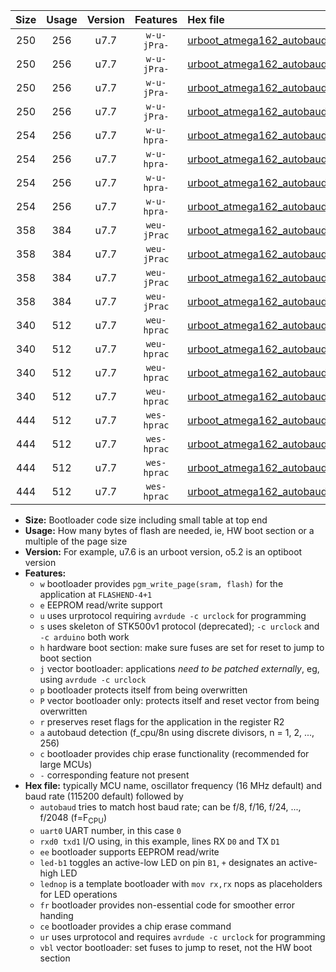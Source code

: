 |Size|Usage|Version|Features|Hex file|
|:-:|:-:|:-:|:-:|:--|
|250|256|u7.7|`w-u-jPra-`|[urboot_atmega162_autobaud_uart0_rxd0_txd1_led+b0_ur_vbl.hex](https://raw.githubusercontent.com/stefanrueger/urboot.hex/main/mcus/atmega162/autobaud/urboot_atmega162_autobaud_uart0_rxd0_txd1_led+b0_ur_vbl.hex)|
|250|256|u7.7|`w-u-jPra-`|[urboot_atmega162_autobaud_uart0_rxd0_txd1_lednop_ur_vbl.hex](https://raw.githubusercontent.com/stefanrueger/urboot.hex/main/mcus/atmega162/autobaud/urboot_atmega162_autobaud_uart0_rxd0_txd1_lednop_ur_vbl.hex)|
|250|256|u7.7|`w-u-jPra-`|[urboot_atmega162_autobaud_uart1_rxb2_txb3_led+b0_ur_vbl.hex](https://raw.githubusercontent.com/stefanrueger/urboot.hex/main/mcus/atmega162/autobaud/urboot_atmega162_autobaud_uart1_rxb2_txb3_led+b0_ur_vbl.hex)|
|250|256|u7.7|`w-u-jPra-`|[urboot_atmega162_autobaud_uart1_rxb2_txb3_lednop_ur_vbl.hex](https://raw.githubusercontent.com/stefanrueger/urboot.hex/main/mcus/atmega162/autobaud/urboot_atmega162_autobaud_uart1_rxb2_txb3_lednop_ur_vbl.hex)|
|254|256|u7.7|`w-u-hpra-`|[urboot_atmega162_autobaud_uart0_rxd0_txd1_led+b0_fr_ur.hex](https://raw.githubusercontent.com/stefanrueger/urboot.hex/main/mcus/atmega162/autobaud/urboot_atmega162_autobaud_uart0_rxd0_txd1_led+b0_fr_ur.hex)|
|254|256|u7.7|`w-u-hpra-`|[urboot_atmega162_autobaud_uart0_rxd0_txd1_lednop_fr_ur.hex](https://raw.githubusercontent.com/stefanrueger/urboot.hex/main/mcus/atmega162/autobaud/urboot_atmega162_autobaud_uart0_rxd0_txd1_lednop_fr_ur.hex)|
|254|256|u7.7|`w-u-hpra-`|[urboot_atmega162_autobaud_uart1_rxb2_txb3_led+b0_fr_ur.hex](https://raw.githubusercontent.com/stefanrueger/urboot.hex/main/mcus/atmega162/autobaud/urboot_atmega162_autobaud_uart1_rxb2_txb3_led+b0_fr_ur.hex)|
|254|256|u7.7|`w-u-hpra-`|[urboot_atmega162_autobaud_uart1_rxb2_txb3_lednop_fr_ur.hex](https://raw.githubusercontent.com/stefanrueger/urboot.hex/main/mcus/atmega162/autobaud/urboot_atmega162_autobaud_uart1_rxb2_txb3_lednop_fr_ur.hex)|
|358|384|u7.7|`weu-jPrac`|[urboot_atmega162_autobaud_uart0_rxd0_txd1_ee_led+b0_fr_ce_ur_vbl.hex](https://raw.githubusercontent.com/stefanrueger/urboot.hex/main/mcus/atmega162/autobaud/urboot_atmega162_autobaud_uart0_rxd0_txd1_ee_led+b0_fr_ce_ur_vbl.hex)|
|358|384|u7.7|`weu-jPrac`|[urboot_atmega162_autobaud_uart0_rxd0_txd1_ee_lednop_fr_ce_ur_vbl.hex](https://raw.githubusercontent.com/stefanrueger/urboot.hex/main/mcus/atmega162/autobaud/urboot_atmega162_autobaud_uart0_rxd0_txd1_ee_lednop_fr_ce_ur_vbl.hex)|
|358|384|u7.7|`weu-jPrac`|[urboot_atmega162_autobaud_uart1_rxb2_txb3_ee_led+b0_fr_ce_ur_vbl.hex](https://raw.githubusercontent.com/stefanrueger/urboot.hex/main/mcus/atmega162/autobaud/urboot_atmega162_autobaud_uart1_rxb2_txb3_ee_led+b0_fr_ce_ur_vbl.hex)|
|358|384|u7.7|`weu-jPrac`|[urboot_atmega162_autobaud_uart1_rxb2_txb3_ee_lednop_fr_ce_ur_vbl.hex](https://raw.githubusercontent.com/stefanrueger/urboot.hex/main/mcus/atmega162/autobaud/urboot_atmega162_autobaud_uart1_rxb2_txb3_ee_lednop_fr_ce_ur_vbl.hex)|
|340|512|u7.7|`weu-hprac`|[urboot_atmega162_autobaud_uart0_rxd0_txd1_ee_led+b0_fr_ce_ur.hex](https://raw.githubusercontent.com/stefanrueger/urboot.hex/main/mcus/atmega162/autobaud/urboot_atmega162_autobaud_uart0_rxd0_txd1_ee_led+b0_fr_ce_ur.hex)|
|340|512|u7.7|`weu-hprac`|[urboot_atmega162_autobaud_uart0_rxd0_txd1_ee_lednop_fr_ce_ur.hex](https://raw.githubusercontent.com/stefanrueger/urboot.hex/main/mcus/atmega162/autobaud/urboot_atmega162_autobaud_uart0_rxd0_txd1_ee_lednop_fr_ce_ur.hex)|
|340|512|u7.7|`weu-hprac`|[urboot_atmega162_autobaud_uart1_rxb2_txb3_ee_led+b0_fr_ce_ur.hex](https://raw.githubusercontent.com/stefanrueger/urboot.hex/main/mcus/atmega162/autobaud/urboot_atmega162_autobaud_uart1_rxb2_txb3_ee_led+b0_fr_ce_ur.hex)|
|340|512|u7.7|`weu-hprac`|[urboot_atmega162_autobaud_uart1_rxb2_txb3_ee_lednop_fr_ce_ur.hex](https://raw.githubusercontent.com/stefanrueger/urboot.hex/main/mcus/atmega162/autobaud/urboot_atmega162_autobaud_uart1_rxb2_txb3_ee_lednop_fr_ce_ur.hex)|
|444|512|u7.7|`wes-hprac`|[urboot_atmega162_autobaud_uart0_rxd0_txd1_ee_led+b0_fr_ce.hex](https://raw.githubusercontent.com/stefanrueger/urboot.hex/main/mcus/atmega162/autobaud/urboot_atmega162_autobaud_uart0_rxd0_txd1_ee_led+b0_fr_ce.hex)|
|444|512|u7.7|`wes-hprac`|[urboot_atmega162_autobaud_uart0_rxd0_txd1_ee_lednop_fr_ce.hex](https://raw.githubusercontent.com/stefanrueger/urboot.hex/main/mcus/atmega162/autobaud/urboot_atmega162_autobaud_uart0_rxd0_txd1_ee_lednop_fr_ce.hex)|
|444|512|u7.7|`wes-hprac`|[urboot_atmega162_autobaud_uart1_rxb2_txb3_ee_led+b0_fr_ce.hex](https://raw.githubusercontent.com/stefanrueger/urboot.hex/main/mcus/atmega162/autobaud/urboot_atmega162_autobaud_uart1_rxb2_txb3_ee_led+b0_fr_ce.hex)|
|444|512|u7.7|`wes-hprac`|[urboot_atmega162_autobaud_uart1_rxb2_txb3_ee_lednop_fr_ce.hex](https://raw.githubusercontent.com/stefanrueger/urboot.hex/main/mcus/atmega162/autobaud/urboot_atmega162_autobaud_uart1_rxb2_txb3_ee_lednop_fr_ce.hex)|

- **Size:** Bootloader code size including small table at top end
- **Usage:** How many bytes of flash are needed, ie, HW boot section or a multiple of the page size
- **Version:** For example, u7.6 is an urboot version, o5.2 is an optiboot version
- **Features:**
  + `w` bootloader provides `pgm_write_page(sram, flash)` for the application at `FLASHEND-4+1`
  + `e` EEPROM read/write support
  + `u` uses urprotocol requiring `avrdude -c urclock` for programming
  + `s` uses skeleton of STK500v1 protocol (deprecated); `-c urclock` and `-c arduino` both work
  + `h` hardware boot section: make sure fuses are set for reset to jump to boot section
  + `j` vector bootloader: applications *need to be patched externally*, eg, using `avrdude -c urclock`
  + `p` bootloader protects itself from being overwritten
  + `P` vector bootloader only: protects itself and reset vector from being overwritten
  + `r` preserves reset flags for the application in the register R2
  + `a` autobaud detection (f_cpu/8n using discrete divisors, n = 1, 2, ..., 256)
  + `c` bootloader provides chip erase functionality (recommended for large MCUs)
  + `-` corresponding feature not present
- **Hex file:** typically MCU name, oscillator frequency (16 MHz default) and baud rate (115200 default) followed by
  + `autobaud` tries to match host baud rate; can be f/8, f/16, f/24, ..., f/2048 (f=F<sub>CPU</sub>)
  + `uart0` UART number, in this case `0`
  + `rxd0 txd1` I/O using, in this example, lines RX `D0` and TX `D1`
  + `ee` bootloader supports EEPROM read/write
  + `led-b1` toggles an active-low LED on pin `B1`, `+` designates an active-high LED
  + `lednop` is a template bootloader with `mov rx,rx` nops as placeholders for LED operations
  + `fr` bootloader provides non-essential code for smoother error handing
  + `ce` bootloader provides a chip erase command
  + `ur` uses urprotocol and requires `avrdude -c urclock` for programming
  + `vbl` vector bootloader: set fuses to jump to reset, not the HW boot section
